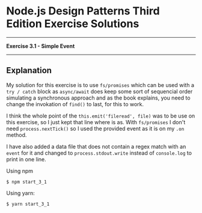 
# Node.js Design Patterns Third Edition Exercise Solutions

---

**Exercise 3.1 - Simple Event**

---

## Explanation

My solution for this exercise is to use `fs/promises` which can be used with a `try / catch` block as `async/await` does keep some sort of sequencial order simulating a synchronous approach and as the book explains, you need to change the invokation of `find()` to last, for this to work.

I think the whole point of the `this.emit('fileread', file)` was to be use on this exercise, so I just kept that line where is as. With `fs/promises` I don't need `process.nextTick()` so I used the provided event as it is on my `.on` method.

I have also added a data file that does not contain a regex match with an `event` for it and changed to `process.stdout.write` instead of `console.log` to print in one line.

Using npm

```console
$ npm start_3_1
```

Using yarn:

```console
$ yarn start_3_1
```

